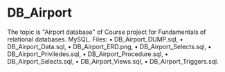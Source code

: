 # DB_Airport
The topic  is "Airport database" of Course project for Fundamentals of relational databases. MySQL.
Files:
  • DB_Airport_DUMP.sql,
  • DB_Airport_Data.sql,
  • DB_Airport_ERD.png,
  • DB_Airport_Selects.sql,
  • DB_Airport_Priviledes.sql,
  • DB_Airport_Procedure.sql,
  • DB_Airport_Selects.sql,
  • DB_Airport_Views.sql,
  • DB_Airport_Triggers.sql.
